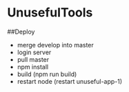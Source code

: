 # UnusefulTools

##Deploy 
* merge develop into master 
* login server 
* pull master 
* npm install
* build (npm run build) 
* restart node (restart unuseful-app-1)
